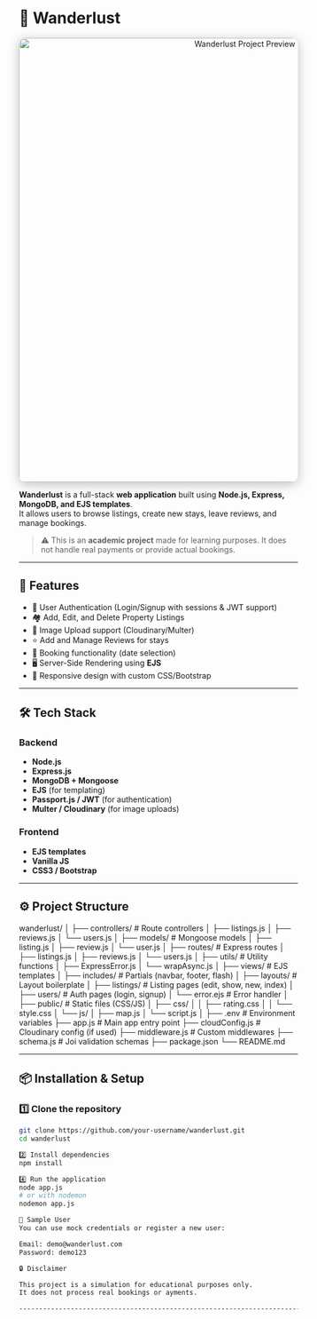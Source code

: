 # 🏡 Wanderlust  

<p align="center">
  <img src="https://imgs.search.brave.com/mw6UHR_nAwmjtlWe-rAyhNtbkNhAbTLwNSp9A2ZiKFo/rs:fit:860:0:0:0/g:ce/aHR0cHM6Ly9jZG4u/c2xpZGVzaGFyZWNk/bi5jb20vc3NfdGh1/bWJuYWlscy9haXJi/bmItMTgwNDEyMTM0/ODQ0LXRodW1ibmFp/bC5qcGc_d2lkdGg9/NTYwJmZpdD1ib3Vu/ZHM" 
       alt="Wanderlust Project Preview" 
       width="800" 
       style="border-radius: 12px; box-shadow: 0px 4px 20px rgba(0,0,0,0.25);" />
</p>  
  

**Wanderlust** is a full-stack **web application** built using **Node.js, Express, MongoDB, and EJS templates**.  
It allows users to browse listings, create new stays, leave reviews, and manage bookings.  

> ⚠️ This is an **academic project** made for learning purposes. It does not handle real payments or provide actual bookings.   

---

## 🚀 Features  

- 🔐 User Authentication (Login/Signup with sessions & JWT support)  
- 🏘️ Add, Edit, and Delete Property Listings  
- 📸 Image Upload support (Cloudinary/Multer)  
- ⭐ Add and Manage Reviews for stays  
- 📅 Booking functionality (date selection)  
- 🖥️ Server-Side Rendering using **EJS**  
- 📱 Responsive design with custom CSS/Bootstrap  

---

## 🛠️ Tech Stack  

### Backend  
- **Node.js**  
- **Express.js**  
- **MongoDB + Mongoose**  
- **EJS** (for templating)  
- **Passport.js / JWT** (for authentication)  
- **Multer / Cloudinary** (for image uploads)  

### Frontend  
- **EJS templates**  
- **Vanilla JS**  
- **CSS3 / Bootstrap**  

---

## ⚙️ Project Structure  

wanderlust/
│
├── controllers/ # Route controllers
│ ├── listings.js
│ ├── reviews.js
│ └── users.js
│
├── models/ # Mongoose models
│ ├── listing.js
│ ├── review.js
│ └── user.js
│
├── routes/ # Express routes
│ ├── listings.js
│ ├── reviews.js
│ └── users.js
│
├── utils/ # Utility functions
│ ├── ExpressError.js
│ └── wrapAsync.js
│
├── views/ # EJS templates
│ ├── includes/ # Partials (navbar, footer, flash)
│ ├── layouts/ # Layout boilerplate
│ ├── listings/ # Listing pages (edit, show, new, index)
│ ├── users/ # Auth pages (login, signup)
│ └── error.ejs # Error handler
│
├── public/ # Static files (CSS/JS)
│ ├── css/
│ │ ├── rating.css
│ │ └── style.css
│ └── js/
│ ├── map.js
│ └── script.js
│
├── .env # Environment variables
├── app.js # Main app entry point
├── cloudConfig.js # Cloudinary config (if used)
├── middleware.js # Custom middlewares
├── schema.js # Joi validation schemas
├── package.json
└── README.md

---

## 📦 Installation & Setup  

### 1️⃣ Clone the repository  

```bash
git clone https://github.com/your-username/wanderlust.git
cd wanderlust

2️⃣ Install dependencies
npm install

4️⃣ Run the application
node app.js
# or with nodemon
nodemon app.js

🧪 Sample User
You can use mock credentials or register a new user:

Email: demo@wanderlust.com  
Password: demo123  

🔒 Disclaimer

This project is a simulation for educational purposes only.
It does not process real bookings or ayments.

-----------------------------------------------------------------------------------------------------------------------------------------------------------------------------------------------




